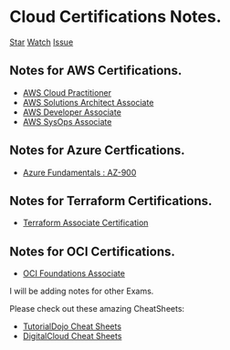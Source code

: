 # Cloud Certifications Notes.

<!-- Github buttons -->
<a class="github-button" href="https://github.com/rishabkumar7/CloudNotes" data-size="large" data-show-count="true" aria-label="Star rishabkumar7/CloudNotes on GitHub">Star</a>
<a class="github-button" href="https://github.com/rishabkumar7/CloudNotes/subscription" data-size="large" data-show-count="true" aria-label="Watch rishabkumar7/CloudNotes on GitHub">Watch</a>
<a class="github-button" href="https://github.com/rishabkumar7/CloudNotes/issues" data-size="large" data-show-count="true" aria-label="Issue rishabkumar7/CloudNotes on GitHub">Issue</a>
<!-- /Github buttons --> 



## Notes for AWS Certifications.
- [AWS Cloud Practitioner](/CloudNotes/CPP.html)
- [AWS Solutions Architect Associate](/CloudNotes/SAA.html)
- [AWS Developer Associate](/CloudNotes/CDA.html)
- [AWS SysOps Associate](/CloudNotes/SysOpsAssociate.html)

## Notes for Azure Certfications.
- [Azure Fundamentals : AZ-900](/CloudNotes/AzureFundamentals.html)

## Notes for Terraform Certifications.
- [Terraform Associate Certification](/CloudNotes/Terraform.html)

## Notes for OCI Certifications.
- [OCI Foundations Associate](/CloudNotes/OCIFA.html)





I will be adding notes for other Exams.

Please check out these amazing CheatSheets:
- [TutorialDojo Cheat Sheets](https://tutorialsdojo.com/aws-cheat-sheets/)
- [DigitalCloud Cheat Sheets](https://digitalcloud.training/certification-training/)
<!-- Place this tag in your head or just before your close body tag. -->
<script async defer src="https://buttons.github.io/buttons.js"></script>

